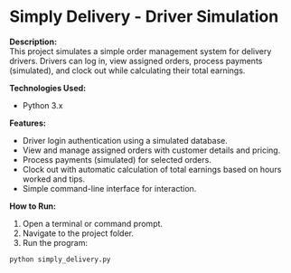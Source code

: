 # Simply Delivery - Driver Simulation

**Description:**  
This project simulates a simple order management system for delivery drivers. Drivers can log in, view assigned orders, process payments (simulated), and clock out while calculating their total earnings.

**Technologies Used:**  
- Python 3.x

**Features:**
- Driver login authentication using a simulated database.
- View and manage assigned orders with customer details and pricing.
- Process payments (simulated) for selected orders.
- Clock out with automatic calculation of total earnings based on hours worked and tips.
- Simple command-line interface for interaction.

**How to Run:**  
1. Open a terminal or command prompt.  
2. Navigate to the project folder.  
3. Run the program:

```bash
python simply_delivery.py
